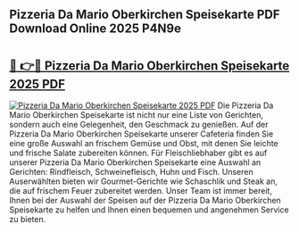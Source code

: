 ## Pizzeria Da Mario Oberkirchen Speisekarte PDF Download Online 2025 P4N9e

# <h2><a href="http://gce8c1.nevu.top/?p=Pizzeria+Da+Mario+Oberkirchen+Speisekarte">🔗 👉🔴 Pizzeria Da Mario Oberkirchen Speisekarte 2025 PDF</a></h2>

[![Pizzeria Da Mario Oberkirchen Speisekarte 2025 PDF](https://i.imgur.com/dBaPXMq.png)](http://gce8c1.nevu.top/?p=Pizzeria+Da+Mario+Oberkirchen+Speisekarte)
Die Pizzeria Da Mario Oberkirchen Speisekarte ist nicht nur eine Liste von Gerichten, sondern auch eine Gelegenheit, den Geschmack zu genießen. Auf der Pizzeria Da Mario Oberkirchen Speisekarte unserer Cafeteria finden Sie eine große Auswahl an frischem Gemüse und Obst, mit denen Sie leichte und frische Salate zubereiten können. Für Fleischliebhaber gibt es auf unserer Pizzeria Da Mario Oberkirchen Speisekarte eine Auswahl an Gerichten: Rindfleisch, Schweinefleisch, Huhn und Fisch. Unseren Auserwählten bieten wir Gourmet-Gerichte wie Schaschlik und Steak an, die auf frischem Feuer zubereitet werden. Unser Team ist immer bereit, Ihnen bei der Auswahl der Speisen auf der Pizzeria Da Mario Oberkirchen Speisekarte zu helfen und Ihnen einen bequemen und angenehmen Service zu bieten.
